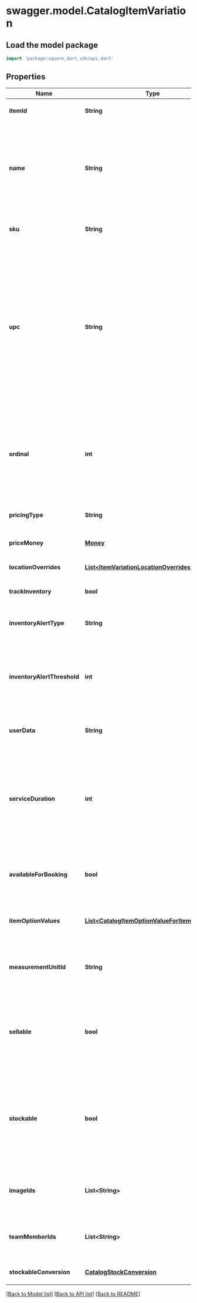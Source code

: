 # swagger.model.CatalogItemVariation

## Load the model package
```dart
import 'package:square_dart_sdk/api.dart'
```

## Properties
Name | Type | Description | Notes
------------ | ------------- | ------------- | -------------
**itemId** | **String** | The ID of the &#x60;CatalogItem&#x60; associated with this item variation. | [optional] [default to null]
**name** | **String** | The item variation&#x27;s name. This is a searchable attribute for use in applicable query filters.  Its value has a maximum length of 255 Unicode code points. However, when the parent [item](https://developer.squareup.com/reference/square_2023-12-13/objects/CatalogItem) uses [item options](https://developer.squareup.com/reference/square_2023-12-13/objects/CatalogItemOption), this attribute is auto-generated, read-only, and can be longer than 255 Unicode code points. | [optional] [default to null]
**sku** | **String** | The item variation&#x27;s SKU, if any. This is a searchable attribute for use in applicable query filters. | [optional] [default to null]
**upc** | **String** | The universal product code (UPC) of the item variation, if any. This is a searchable attribute for use in applicable query filters.  The value of this attribute should be a number of 12-14 digits long.  This restriction is enforced on the Square Seller Dashboard, Square Point of Sale or Retail Point of Sale apps, where this attribute shows in the GTIN field. If a non-compliant UPC value is assigned to this attribute using the API, the value is not editable on the Seller Dashboard, Square Point of Sale or Retail Point of Sale apps unless it is updated to fit the expected format. | [optional] [default to null]
**ordinal** | **int** | The order in which this item variation should be displayed. This value is read-only. On writes, the ordinal for each item variation within a parent &#x60;CatalogItem&#x60; is set according to the item variations&#x27;s position. On reads, the value is not guaranteed to be sequential or unique. | [optional] [default to null]
**pricingType** | **String** | Indicates whether the item variation&#x27;s price is fixed or determined at the time of sale. | [optional] [default to null]
**priceMoney** | [**Money**](Money.md) |  | [optional] [default to null]
**locationOverrides** | [**List&lt;ItemVariationLocationOverrides&gt;**](ItemVariationLocationOverrides.md) | Per-location price and inventory overrides. | [optional] [default to []]
**trackInventory** | **bool** | If &#x60;true&#x60;, inventory tracking is active for the variation. | [optional] [default to null]
**inventoryAlertType** | **String** | Indicates whether the item variation displays an alert when its inventory quantity is less than or equal to its &#x60;inventory_alert_threshold&#x60;. | [optional] [default to null]
**inventoryAlertThreshold** | **int** | If the inventory quantity for the variation is less than or equal to this value and &#x60;inventory_alert_type&#x60; is &#x60;LOW_QUANTITY&#x60;, the variation displays an alert in the merchant dashboard.  This value is always an integer. | [optional] [default to null]
**userData** | **String** | Arbitrary user metadata to associate with the item variation. This attribute value length is of Unicode code points. | [optional] [default to null]
**serviceDuration** | **int** | If the &#x60;CatalogItem&#x60; that owns this item variation is of type &#x60;APPOINTMENTS_SERVICE&#x60;, then this is the duration of the service in milliseconds. For example, a 30 minute appointment would have the value &#x60;1800000&#x60;, which is equal to 30 (minutes) * 60 (seconds per minute) * 1000 (milliseconds per second). | [optional] [default to null]
**availableForBooking** | **bool** | If the &#x60;CatalogItem&#x60; that owns this item variation is of type &#x60;APPOINTMENTS_SERVICE&#x60;, a bool representing whether this service is available for booking. | [optional] [default to null]
**itemOptionValues** | [**List&lt;CatalogItemOptionValueForItemVariation&gt;**](CatalogItemOptionValueForItemVariation.md) | List of item option values associated with this item variation. Listed in the same order as the item options of the parent item. | [optional] [default to []]
**measurementUnitId** | **String** | ID of the ‘CatalogMeasurementUnit’ that is used to measure the quantity sold of this item variation. If left unset, the item will be sold in whole quantities. | [optional] [default to null]
**sellable** | **bool** | Whether this variation can be sold. The inventory count of a sellable variation indicates the number of units available for sale. When a variation is both stockable and sellable, its sellable inventory count can be smaller than or equal to its stockable count. | [optional] [default to null]
**stockable** | **bool** | Whether stock is counted directly on this variation (TRUE) or only on its components (FALSE). When a variation is both stockable and sellable, the inventory count of a stockable variation keeps track of the number of units of this variation in stock and is not an indicator of the number of units of the variation that can be sold. | [optional] [default to null]
**imageIds** | **List&lt;String&gt;** | The IDs of images associated with this &#x60;CatalogItemVariation&#x60; instance. These images will be shown to customers in Square Online Store. | [optional] [default to []]
**teamMemberIds** | **List&lt;String&gt;** | Tokens of employees that can perform the service represented by this variation. Only valid for variations of type &#x60;APPOINTMENTS_SERVICE&#x60;. | [optional] [default to []]
**stockableConversion** | [**CatalogStockConversion**](CatalogStockConversion.md) |  | [optional] [default to null]

[[Back to Model list]](../README.md#documentation-for-models) [[Back to API list]](../README.md#documentation-for-api-endpoints) [[Back to README]](../README.md)

